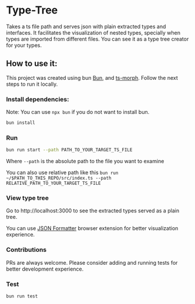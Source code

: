 # Type-Tree

Takes a ts file path and serves json with plain extracted types and interfaces. It facilitates the visualization of nested types, specially when types are imported from different files. You can see it as a type tree creator for your types.

## How to use it:

This project was created using bun [Bun](https://bun.sh), and [ts-morph](https://ts-morph.com/).
Follow the next steps to run it locally.

### Install dependencies:

Note: You can use `npx bun` if you do not want to install bun.

```bash
bun install
```

### Run

```bash
bun run start --path PATH_TO_YOUR_TARGET_TS_FILE
```

Where `--path` is the absolute path to the file you want to examine

You can also use relative path like this `bun run ~/$PATH_TO_THIS_REPO/src/index.ts --path RELATIVE_PATH_TO_YOUR_TARGET_TS_FILE`

### View type tree

Go to http://localhost:3000 to see the extracted types served as a plain tree.

You can use [JSON Formatter](https://chromewebstore.google.com/detail/json-formatter/bcjindcccaagfpapjjmafapmmgkkhgoa?hl=en) browser extension for better visualization experience.

### Contributions

PRs are always welcome. Please consider adding and running tests for better development experience.

### Test

```bash
bun run test
```
